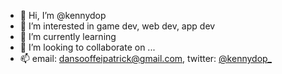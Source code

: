 - 👋 Hi, I’m @kennydop
- 👀 I’m interested in game dev, web dev, app dev
- 🌱 I’m currently learning
- 💞️ I’m looking to collaborate on ...
- 📫 email: dansooffeipatrick@gmail.com, twitter: [@kennydop_](https://twitter.com/kennydop_)

<!---
kennydop/kennydop is a ✨ special ✨ repository because its `README.md` (this file) appears on your GitHub profile.
You can click the Preview link to take a look at your changes.
--->
